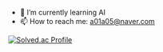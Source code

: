 
- 🌱 I’m currently learning AI
- 📫 How to reach me: a01a05@naver.com

[![Solved.ac Profile](http://mazassumnida.wtf/api/v2/generate_badge?boj=chlek555)](https://solved.ac/chlek555/)
